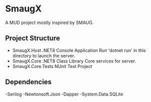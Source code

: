 # SmaugX
A MUD project mostly inspired by SMAUG.

## Project Structure
- SmaugX.Host
.NET8 Console Application
Run 'dotnet run' in this directory to launch the server.
- SmaugX.Core
.NET8 Class Library
Core services for server.
- SmaugX.Core.Tests
NUnit Test Project

## Dependencies
-Serilog
-Newtonsoft.Json
-Dapper
-System.Data.SQLite
